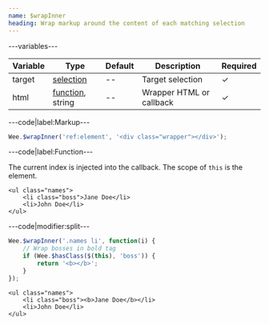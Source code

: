 ```yaml
---
name: $wrapInner
heading: Wrap markup around the content of each matching selection
---
```


---variables---

| Variable | Type | Default | Description | Required |
| -- | -- | -- | -- | -- |
| target | [selection](/script#selection) | -- | Target selection | ✓ |
| html | [function](/script/#functions), string | -- | Wrapper HTML or callback | ✓ |

---code|label:Markup---

```javascript
Wee.$wrapInner('ref:element', '<div class="wrapper"></div>');
```

---code|label:Function---

The current index is injected into the callback. The scope of ```this``` is the element.

```markup
<ul class="names">
	<li class="boss">Jane Doe</li>
	<li>John Doe</li>
</ul>
````

---code|modifier:split---

```javascript
Wee.$wrapInner('.names li', function(i) {
	// Wrap bosses in bold tag
	if (Wee.$hasClass($(this), 'boss')) {
		return '<b></b>';
	}
});
```

```markup
<ul class="names">
	<li class="boss"><b>Jane Doe</b></li>
	<li>John Doe</li>
</ul>
```